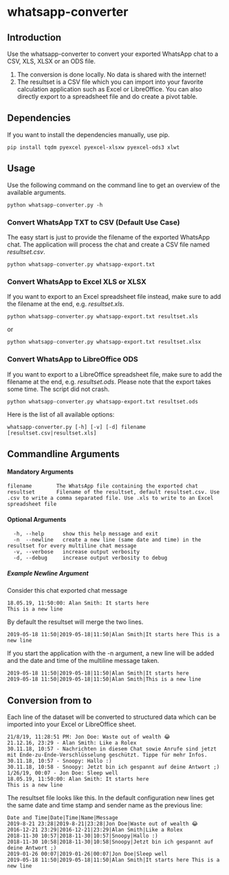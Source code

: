 # whatsapp-converter

## Introduction
Use the whatsapp-converter to convert your exported WhatsApp chat to a CSV, XLS, XLSX or an ODS file.
1. The conversion is done locally. No data is shared with the internet!
2. The resultset is a CSV file which you can import into your favorite calculation application such as Excel or LibreOffice. You can also directly export to a spreadsheet file and do create a pivot table.

## Dependencies
If you want to install the dependencies manually, use pip.
```shell
pip install tqdm pyexcel pyexcel-xlsxw pyexcel-ods3 xlwt
```

## Usage
Use the following command on the command line to get an overview of the available arguments.
```shell
python whatsapp-converter.py -h
```

### Convert WhatsApp TXT to CSV (Default Use Case)
The easy start is just to provide the filename of the exported WhatsApp chat. The application will process the chat and create a CSV file named *resultset.csv*.
```shell
python whatsapp-converter.py whatsapp-export.txt
```

### Convert WhatsApp to Excel XLS or XLSX
If you want to export to an Excel spreadsheet file instead, make sure to add the filename at the end, e.g. *resultset.xls*.
```shell
python whatsapp-converter.py whatsapp-export.txt resultset.xls
```

or

```shell
python whatsapp-converter.py whatsapp-export.txt resultset.xlsx
```

### Convert WhatsApp to LibreOffice ODS
If you want to export to a LibreOffice spreadsheet file, make sure to add the filename at the end, e.g. *resultset.ods*.
Please note that the export takes some time. The script did not crash.
```shell
python whatsapp-converter.py whatsapp-export.txt resultset.ods
```

Here is the list of all available options:
```shell
whatsapp-converter.py [-h] [-v] [-d] filename [resultset.csv|resultset.xls]
```

## Commandline Arguments

#### Mandatory Arguments
```shell
filename        The WhatsApp file containing the exported chat
resultset       Filename of the resultset, default resultset.csv. Use .csv to write a comma separated file. Use .xls to write to an Excel spreadsheet file
```

#### Optional Arguments
```shell
  -h, --help      show this help message and exit
  -n  --newline   create a new line (same date and time) in the resultset for every multiline chat message
  -v, --verbose   increase output verbosity
  -d, --debug     increase output verbosity to debug
```

##### Example Newline Argument

Consider this chat exported chat message
```shell
18.05.19, 11:50:00: Alan Smith: It starts here
This is a new line
```

By default the resultset will merge the two lines.
```shell
2019-05-18 11:50|2019-05-18|11:50|Alan Smith|It starts here This is a new line
```

If you start the application with the -n argument, a new line will be added and the date and time of the multiline message taken.
```shell
2019-05-18 11:50|2019-05-18|11:50|Alan Smith|It starts here
2019-05-18 11:50|2019-05-18|11:50|Alan Smith|This is a new line
```

## Conversion from to

Each line of the dataset will be converted to structured data which can be imported into your Excel or LibreOffice sheet.
```shell
21/8/19, 11:28:51 PM: Jon Doe: Waste out of wealth 😂
21.12.16, 23:29 - Alan Smith: Like a Rolex
30.11.18, 10:57 - Nachrichten in diesem Chat sowie Anrufe sind jetzt mit Ende-zu-Ende-Verschlüsselung geschützt. Tippe für mehr Infos.
30.11.18, 10:57 - Snoopy: Hallo :)
30.11.18, 10:58 - Snoopy: Jetzt bin ich gespannt auf deine Antwort ;)
1/26/19, 00:07 - Jon Doe: Sleep well
18.05.19, 11:50:00: Alan Smith: It starts here
This is a new line
```

The resultset file looks like this. In the default configuration new lines get the same date and time stamp and sender name as the previous line:
```shell
Date and Time|Date|Time|Name|Message
2019-8-21 23:28|2019-8-21|23:28|Jon Doe|Waste out of wealth 😂
2016-12-21 23:29|2016-12-21|23:29|Alan Smith|Like a Rolex
2018-11-30 10:57|2018-11-30|10:57|Snoopy|Hallo :)
2018-11-30 10:58|2018-11-30|10:58|Snoopy|Jetzt bin ich gespannt auf deine Antwort ;)
2019-01-26 00:07|2019-01-26|00:07|Jon Doe|Sleep well
2019-05-18 11:50|2019-05-18|11:50|Alan Smith|It starts here This is a new line
```
